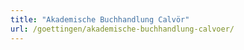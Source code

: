 ```yaml
---
title: "Akademische Buchhandlung Calvör"
url: /goettingen/akademische-buchhandlung-calvoer/
---
```


